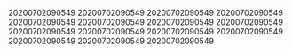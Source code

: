 20200702090549
20200702090549
20200702090549
20200702090549
20200702090549
20200702090549
20200702090549
20200702090549
20200702090549
20200702090549
20200702090549
20200702090549
20200702090549
20200702090549
20200702090549
